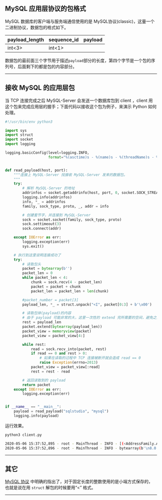 ## MySQL 应用层协议的包格式
MySQL 数据库的客户端与服务端通信使用的是 MySQL协议(classic)，这量一个二进制协议，数据包的格式如下。

|**payload_length**|**sequence_id**|**payload**|
|------------------|---------------|-----------|
|int<3>            |int<1>         |           |

数据包的最前面三个字节用于描述`payload`部分的长度，第四个字节是一个包的序列号，后面剩下的都是包的内容部分。

---

## 接收 MySQL 的应用层包
当 TCP 连接完成之后 MySQL-Server 会发送一个数据库包到 client ，client 用这个包来完成应用层的握手；下面代码以接收这个包为例子，来演示 Python 如何处理。
```python
#!/usr/bin/env python3

import sys
import struct
import socket
import logging

logging.basicConfig(level=logging.INFO,
                    format="%(asctime)s - %(name)s - %(threadName)s - %(levelname)s - %(message)s")


def read_payload(host, port):
    """连接上 MySQL-Server 找接收 MySQL-Server 发来的数据包。
    """
    try:
        # 解析 MySQL-Server 的地址
        addrinfos = socket.getaddrinfo(host, port, 0, socket.SOCK_STREAM)
        logging.info(addrinfos)
        info, *_ = addrinfos
        family, sock_type, proto, _, addr = info

        # 创建套节字，并连接到 MySQL-Server
        sock = socket.socket(family, sock_type, proto)
        sock.settimeout(3)
        sock.connect(addr)

    except IOError as err:
        logging.exception(err)
        sys.exit()

    # 执行到这里说明连接成功了
    try:
        # 读取包头
        packet = bytearray(b'')
        packet_len = 0
        while packet_len < 4:
            chunk = sock.recv(4 - packet_len)
            packet = packet + chunk
            packet_len = packet_len + len(chunk)

        #packet_number = packet[3]
        payload_len, *_ = struct.unpack("<I", packet[0:3] + b'\x00')

        # 读取包体(payload)的内容
        # 由于 payload 可能非常的大，这里一次性的 extend 完所需要的空间，避免之后多次的内存复制。
        rest = payload_len
        packet.extend(bytearray(payload_len))
        packet_view = memoryview(packet)
        packet_view = packet_view[4:]

        while rest:
            read = sock.recv_into(packet, rest)
            if read == 0 and rest > 0:
                # 如果在读取的过程中 TCP 连接被断开就会造成 read == 0
                raise Exception(errno=2013)
            packet_view = packet_view[:read]
            rest = rest - read

        # 返回读取到的 payload
        return packet
    except IOError as err:
        logging.exception(err)


if __name__ == "__main__":
    payload = read_payload("sqlstudio", "mysql")
    logging.info(payload)

```
运行效果。
```bash
python3 client.py 

2020-05-06 15:37:52,895 - root - MainThread - INFO - [(<AddressFamily.AF_INET: 2>, <SocketKind.SOCK_STREAM: 1>, 6, '', ('172.16.192.100', 3306))]
2020-05-06 15:37:52,896 - root - MainThread - INFO - bytearray(b'\n8.0.20\x00#\x00\x00\x00u8b\x1364[\x11\x00\xff\xff\xff\x02\x00\xff\xc7\x15\x00\x00\x00\x00\x00\x00\x00\x00\x00\x00\x05\x15\x11lsJ\x04\x1d\rr\x7fK\x00caching_sha2_password\x00\x00\x00\x00\x00')
```

---


## 其它

[MySQL 协议](#https://dev.mysql.com/doc/internals/en/integer.html) 中明确的指出了，对于固定长度的整数使用的是小端方式保存的，也就是说在用 `struct` 解包的时候要用“<” 格式。

---



